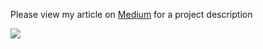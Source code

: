 

Please view my article on [Medium](https://medium.com/@longoclaire/perfume-recommendations-using-natural-language-processing-ad3e6736074c) for a project description

![](https://media.giphy.com/media/FAWjcnH16E276/giphy.gif)


